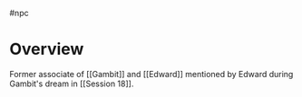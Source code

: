 #npc 

# Overview

Former associate of [[Gambit]] and [[Edward]] mentioned by Edward during Gambit's dream in [[Session 18]].